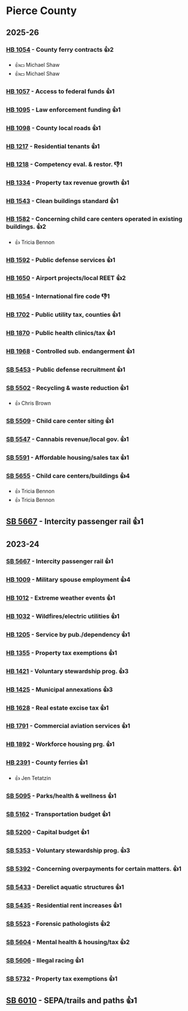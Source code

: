 # Pierce County
## 2025-26

### [HB 1054](/bill/2025-26/hb/1054/) - County ferry contracts 👍2  
* 👍💵 Michael Shaw
* 👍💵 Michael Shaw

### [HB 1057](/bill/2025-26/hb/1057/) - Access to federal funds 👍1  

### [HB 1095](/bill/2025-26/hb/1095/) - Law enforcement funding 👍1  

### [HB 1098](/bill/2025-26/hb/1098/) - County local roads 👍1  

### [HB 1217](/bill/2025-26/hb/1217/) - Residential tenants 👍1  

### [HB 1218](/bill/2025-26/hb/1218/) - Competency eval. & restor.  👎1 

### [HB 1334](/bill/2025-26/hb/1334/) - Property tax revenue growth 👍1  

### [HB 1543](/bill/2025-26/hb/1543/) - Clean buildings standard 👍1  

### [HB 1582](/bill/2025-26/hb/1582/) - Concerning child care centers operated in existing buildings. 👍2  
* 👍 Tricia Bennon

### [HB 1592](/bill/2025-26/hb/1592/) - Public defense services 👍1  

### [HB 1650](/bill/2025-26/hb/1650/) - Airport projects/local REET 👍2  

### [HB 1654](/bill/2025-26/hb/1654/) - International fire code  👎1 

### [HB 1702](/bill/2025-26/hb/1702/) - Public utility tax, counties 👍1  

### [HB 1870](/bill/2025-26/hb/1870/) - Public health clinics/tax 👍1  

### [HB 1968](/bill/2025-26/hb/1968/) - Controlled sub. endangerment 👍1  

### [SB 5453](/bill/2025-26/sb/5453/) - Public defense recruitment 👍1  

### [SB 5502](/bill/2025-26/sb/5502/) - Recycling & waste reduction 👍1  
* 👍 Chris Brown

### [SB 5509](/bill/2025-26/sb/5509/) - Child care center siting 👍1  

### [SB 5547](/bill/2025-26/sb/5547/) - Cannabis revenue/local gov. 👍1  

### [SB 5591](/bill/2025-26/sb/5591/) - Affordable housing/sales tax 👍1  

### [SB 5655](/bill/2025-26/sb/5655/) - Child care centers/buildings 👍4  
* 👍 Tricia Bennon
* 👍 Tricia Bennon

## [SB 5667](/bill/2025-26/sb/5667/) - Intercity passenger rail 👍1  

## 2023-24

### [SB 5667](/bill/2023-24/sb/5667/) - Intercity passenger rail 👍1  

### [HB 1009](/bill/2023-24/hb/1009/) - Military spouse employment 👍4  

### [HB 1012](/bill/2023-24/hb/1012/) - Extreme weather events 👍1  

### [HB 1032](/bill/2023-24/hb/1032/) - Wildfires/electric utilities 👍1  

### [HB 1205](/bill/2023-24/hb/1205/) - Service by pub./dependency 👍1  

### [HB 1355](/bill/2023-24/hb/1355/) - Property tax exemptions 👍1  

### [HB 1421](/bill/2023-24/hb/1421/) - Voluntary stewardship prog. 👍3  

### [HB 1425](/bill/2023-24/hb/1425/) - Municipal annexations 👍3  

### [HB 1628](/bill/2023-24/hb/1628/) - Real estate excise tax 👍1  

### [HB 1791](/bill/2023-24/hb/1791/) - Commercial aviation services 👍1  

### [HB 1892](/bill/2023-24/hb/1892/) - Workforce housing prg. 👍1  

### [HB 2391](/bill/2023-24/hb/2391/) - County ferries 👍1  
* 👍 Jen Tetatzin

### [SB 5095](/bill/2023-24/sb/5095/) - Parks/health & wellness 👍1  

### [SB 5162](/bill/2023-24/sb/5162/) - Transportation budget 👍1  

### [SB 5200](/bill/2023-24/sb/5200/) - Capital budget 👍1  

### [SB 5353](/bill/2023-24/sb/5353/) - Voluntary stewardship prog. 👍3  

### [SB 5392](/bill/2023-24/sb/5392/) - Concerning overpayments for certain matters. 👍1  

### [SB 5433](/bill/2023-24/sb/5433/) - Derelict aquatic structures 👍1  

### [SB 5435](/bill/2023-24/sb/5435/) - Residential rent increases 👍1  

### [SB 5523](/bill/2023-24/sb/5523/) - Forensic pathologists 👍2  

### [SB 5604](/bill/2023-24/sb/5604/) - Mental health & housing/tax 👍2  

### [SB 5606](/bill/2023-24/sb/5606/) - Illegal racing 👍1  

### [SB 5732](/bill/2023-24/sb/5732/) - Property tax exemptions 👍1  

## [SB 6010](/bill/2023-24/sb/6010/) - SEPA/trails and paths 👍1  
